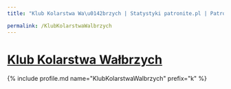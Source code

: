 ```yaml
---
title: "Klub Kolarstwa Wa\u0142brzych | Statystyki patronite.pl | Patromierz"

permalink: /KlubKolarstwaWalbrzych
---
```


# [Klub Kolarstwa Wałbrzych](https://patronite.pl/KlubKolarstwaWalbrzych)

{% include profile.md name="KlubKolarstwaWalbrzych" prefix="k" %}
